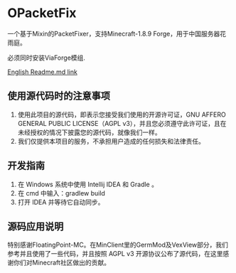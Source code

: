 # OPacketFix
一个基于Mixin的PacketFixer，支持Minecraft-1.8.9 Forge，用于中国服务器花雨庭。

必须同时安装ViaForge模组.

[English Readme.md link](README_CN.md)
## 使用源代码时的注意事项
1. 使用此项目的源代码，即表示您接受我们使用的开源许可证，GNU AFFERO GENERAL PUBLIC LICENSE（AGPL v3），并且您必须遵守此许可证，且在未经授权的情况下披露您的源代码，就像我们一样。
2. 我们仅提供本项目的服务，不承担用户造成的任何损失和法律责任。
## 开发指南
1. 在 Windows 系统中使用 Intellij IDEA 和 Gradle 。
2. 在 cmd 中输入：gradlew build
3. 打开 IDEA 并等待它自动同步。
## 源码应用说明
特别感谢FloatingPoint-MC。在MinClient里的GermMod及VexView部分，我们参考并且使用了一些代码，并且按照 AGPL v3 开源协议公布了源代码，在这里感谢你们对Minecraft社区做出的贡献。